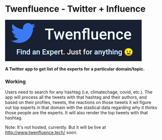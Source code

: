 # Twenfluence - Twitter + Influence

![logo](img/logo.png)

__A Twitter app to get list of the experts for a particular domain/topic.__

### Working

Users need to search for any hashtag (i.e, climatechage, covid, etc.). The app will process all the tweets with that hashtag and their authors, and based on their profiles, tweets, the reactions on those tweets it wil figure out top experts in that domain with the stastical data regarding why it thinks those people are the experts. It will also render the top tweets with that hashtag.

Note: It's not hosted, currently. But it will be live at http://www.twenfluence.tech/ soon.
